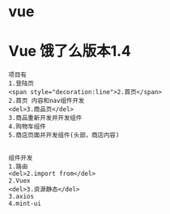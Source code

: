 # vue

<h1>Vue 饿了么版本1.4</h1>

	项目有
	1.登陆页
	<span style="decoration:line">2.首页</span>
	2.首页 内容和nav组件开发
	<del>3.商品页</del>
	3.商品重新开发并开发组件
	4.购物车组件
	5.商店页面并开发组件(头部，商店内容)


	组件开发
	1.路由
	<del>2.import from</del>
	2.Vuex
	<del>3.资源静态</del>
	3.axios
	4.mint-ui
